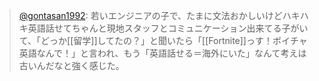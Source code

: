 
> [@gontasan1992](https://twitter.com/gontasan1992/status/1594644810828513280?s=46&t=O0OjAsS5FBh6bjm3HUda7w): 若いエンジニアの子で、たまに文法おかしいけどハキハキ英語話せてちゃんと現地スタッフとコミュニケーション出来てる子がいて、「どっか[[留学]]してたの？」と聞いたら「[[Fortnite]]っす！ボイチャ英語なんで！」と言われ、もう「英語話せる＝海外にいた」なんて考えは古いんだなと強く感じた。

